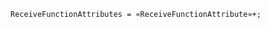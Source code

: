 <!-- This file is generated automatically by infrastructure scripts. Please don't edit by hand. -->

```{ .ebnf .slang-ebnf #ReceiveFunctionAttributes }
ReceiveFunctionAttributes = «ReceiveFunctionAttribute»+;
```
